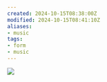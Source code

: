 ```yaml
---
created: 2024-10-15T08:38:00Z
modified: 2024-10-15T08:41:10Z
aliases:
- music
tags:
- form
- music
---
```


![](../albums/lonely-metro/oyster.png)
